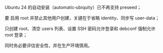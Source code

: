Ubuntu 24 的自动安装（automatic‑ubiquity）已不再支持 preseed；

要 启用 root 并禁止其他用户创建，关键在于省略 identity、同步写 user-data；

只创建 root、清空 users 列表、设置 SSH 密码允许登录和 debconf 强制允许 root 登录；

同时务必要评估安全性，并在生产环境慎用。
